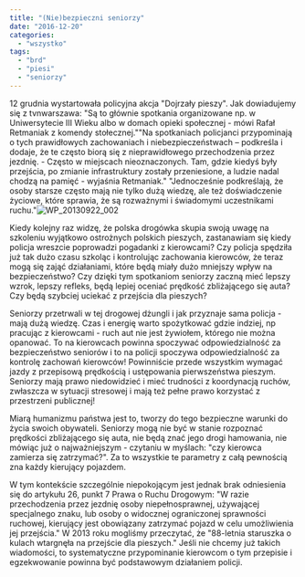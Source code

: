 ```yaml
---
title: "(Nie)bezpieczni seniorzy"
date: "2016-12-20"
categories: 
  - "wszystko"
tags: 
  - "brd"
  - "piesi"
  - "seniorzy"
---
```


12 grudnia wystartowała policyjna akcja "Dojrzały pieszy". Jak dowiadujemy się z tvnwarszawa: "Są to głównie spotkania organizowane np. w Uniwersytecie III Wieku albo w domach opieki społecznej - mówi Rafał Retmaniak z komendy stołecznej.""Na spotkaniach policjanci przypominają o tych prawidłowych zachowaniach i niebezpieczeństwach – podkreśla i dodaje, że te często biorą się z nieprawidłowego przechodzenia przez jezdnię. - Często w miejscach nieoznaczonych. Tam, gdzie kiedyś były przejścia, po zmianie infrastruktury zostały przeniesione, a ludzie nadal chodzą na pamięć - wyjaśnia Retmaniak." "Jednocześnie podkreślają, że osoby starsze często mają nie tylko dużą wiedzę, ale też doświadczenie życiowe, które sprawia, że są rozważnymi i świadomymi uczestnikami ruchu."![WP_20130922_002](https://strefapiesza.files.wordpress.com/2019/03/wp_20130922_002.jpg)

Kiedy kolejny raz widzę, że polska drogówka skupia swoją uwagę na szkoleniu wyjątkowo ostrożnych polskich pieszych, zastanawiam się kiedy policja wreszcie poprowadzi pogadanki z kierowcami? Czy policja spędziła już tak dużo czasu szkoląc i kontrolując zachowania kierowców, że teraz mogą się zająć działaniami, które będą miały dużo mniejszy wpływ na bezpieczeństwo? Czy dzięki tym spotkaniom seniorzy zaczną mieć lepszy wzrok, lepszy refleks, będą lepiej oceniać prędkość zbliżającego się auta? Czy będą szybciej uciekać z przejścia dla pieszych?

Seniorzy przetrwali w tej drogowej dżungli i jak przyznaje sama policja - mają dużą wiedzę. Czas i energię warto spożytkować gdzie indziej, np pracując z kierowcami - ruch aut nie jest żywiołem, którego nie można opanować. To na kierowcach powinna spoczywać odpowiedzialność za bezpieczeństwo seniorów i to na policji spoczywa odpowiedzialność za kontrolę zachowań kierowców! Powinniście przede wszystkim wymagać jazdy z przepisową prędkością i ustępowania pierwszeństwa pieszym. Seniorzy mają prawo niedowidzieć i mieć trudności z koordynacją ruchów, zwłaszcza w sytuacji stresowej i mają też pełne prawo korzystać z przestrzeni publicznej!

Miarą humanizmu państwa jest to, tworzy do tego bezpieczne warunki do życia swoich obywateli. Seniorzy mogą nie być w stanie rozpoznać prędkości zbliżającego się auta, nie będą znać jego drogi hamowania, nie mówiąc już o najważniejszym - czytaniu w myślach: "czy kierowca zamierza się zatrzymać?". Za to wszystkie te parametry z całą pewnością zna każdy kierujący pojazdem.

W tym kontekście szczególnie niepokojącym jest jednak brak odniesienia się do artykułu 26, punkt 7 Prawa o Ruchu Drogowym: "W razie przechodzenia przez jezdnię osoby niepełnosprawnej, używającej specjalnego znaku, lub osoby o widocznej ograniczonej sprawności ruchowej, kierujący jest obowiązany zatrzymać pojazd w celu umożliwienia jej przejścia." W 2013 roku mogliśmy przeczytać, że "88-letnia staruszka o kulach wtargnęła na przejście dla pieszych." Jeśli nie chcemy już takich wiadomości, to systematyczne przypominanie kierowcom o tym przepisie i egzekwowanie powinna być podstawowym działaniem policji.
